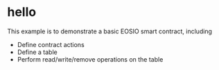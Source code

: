 # hello

This example is to demonstrate a basic EOSIO smart contract, including

- Define contract actions
- Define a table
- Perform read/write/remove operations on the table
